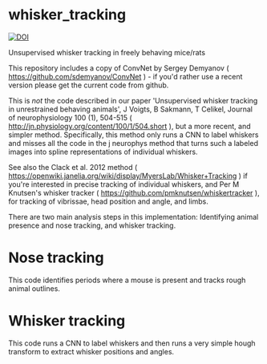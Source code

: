 # whisker_tracking

[![DOI](https://zenodo.org/badge/DOI/10.5281/zenodo.4315318.svg)](https://doi.org/10.5281/zenodo.4315318)

Unsupervised whisker tracking in freely behaving mice/rats

This repository includes a copy of ConvNet by Sergey Demyanov ( https://github.com/sdemyanov/ConvNet ) - if you'd rather use a recent version please get the current code from github.

This is _not_ the code described in our paper 'Unsupervised whisker tracking in unrestrained behaving animals', J Voigts, B Sakmann, T Celikel, Journal of neurophysiology 100 (1), 504-515 ( http://jn.physiology.org/content/100/1/504.short ), but a more recent, and simpler method. Specifically, this method only runs a CNN to label whiskers and misses all the code in the j neurophys method that turns such a labeled images into spline representations of individual whiskers.

See also the Clack et al. 2012 method ( https://openwiki.janelia.org/wiki/display/MyersLab/Whisker+Tracking ) if you're interested in precise tracking of individual whiskers, and Per M Knutsen's whisker tracker ( https://github.com/pmknutsen/whiskertracker ),
for tracking of vibrissae, head position and angle, and limbs.

There are two main analysis steps in this implementation: Identifying animal presence and nose tracking, and whisker tracking.


# Nose tracking
This code identifies periods where a mouse is present and tracks rough animal outlines.

# Whisker tracking
This code runs a CNN to label whiskers and then runs a very simple hough transform to extract whisker positions and angles.
